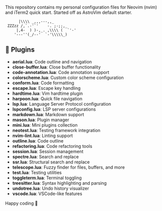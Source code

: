 This repository contains my personal configuration files for Neovim (nvim) and iTerm2 quick start. Started off as AstroVim default starter.

          |\\\\ _,,,---,,_
     ZZZzz /,`.-'`'    -. ;-;;,_
         |,4-  ) )-,_. ,\\\\ (  `'-'
        '---''(_/--'  `-'\\\\\_)

## 🍵 Plugins

- **aerial.lua**: Code outline and navigation
- **close-buffer.lua**: Close buffer functionality
- **code-annotation.lua**: Code annotation support
- **colorscheme.lua**: Custom color scheme configuration
- **conform.lua**: Code formatting
- **escape.lua**: Escape key handling
- **hardtime.lua**: Vim hardtime plugin
- **harpoon.lua**: Quick file navigation
- **lsp.lua**: Language Server Protocol configuration
- **lspconfig.lua**: LSP server configurations
- **markdown.lua**: Markdown support
- **mason.lua**: Plugin manager
- **mini.lua**: Mini plugins collection
- **neotest.lua**: Testing framework integration
- **nvim-lint.lua**: Linting support
- **outline.lua**: Code outline
- **refactoring.lua**: Code refactoring tools
- **session.lua**: Session management
- **spectre.lua**: Search and replace
- **ssr.lua**: Structural search and replace
- **telescope.lua**: Fuzzy finder for files, buffers, and more
- **test.lua**: Testing utilities
- **toggleterm.lua**: Terminal toggling
- **treesitter.lua**: Syntax highlighting and parsing
- **undotree.lua**: Undo history visualizer
- **vscode.lua**: VSCode-like features

Happy coding 🍵
